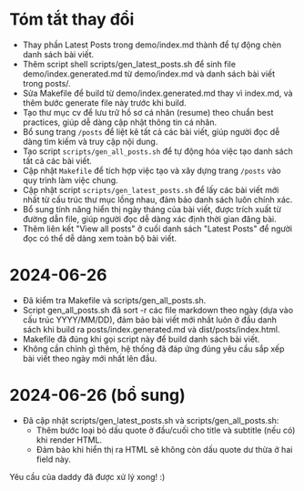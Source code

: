 # Tóm tắt thay đổi

- Thay phần Latest Posts trong demo/index.md thành <!--LATEST_POSTS--> để tự động chèn danh sách bài viết.
- Thêm script shell scripts/gen_latest_posts.sh để sinh file demo/index.generated.md từ demo/index.md và danh sách bài viết trong posts/.
- Sửa Makefile để build từ demo/index.generated.md thay vì index.md, và thêm bước generate file này trước khi build.
- Tạo thư mục cv để lưu trữ hồ sơ cá nhân (resume) theo chuẩn best practices, giúp dễ dàng cập nhật thông tin cá nhân. 
- Bổ sung trang `/posts` để liệt kê tất cả các bài viết, giúp người đọc dễ dàng tìm kiếm và truy cập nội dung.
- Tạo script `scripts/gen_all_posts.sh` để tự động hóa việc tạo danh sách tất cả các bài viết.
- Cập nhật `Makefile` để tích hợp việc tạo và xây dựng trang `/posts` vào quy trình làm việc chung.
- Cập nhật script `scripts/gen_latest_posts.sh` để lấy các bài viết mới nhất từ cấu trúc thư mục lồng nhau, đảm bảo danh sách luôn chính xác.
- Bổ sung tính năng hiển thị ngày tháng của bài viết, được trích xuất từ đường dẫn file, giúp người đọc dễ dàng xác định thời gian đăng bài.
- Thêm liên kết "View all posts" ở cuối danh sách "Latest Posts" để người đọc có thể dễ dàng xem toàn bộ bài viết.

# 2024-06-26

- Đã kiểm tra Makefile và scripts/gen_all_posts.sh.
- Script gen_all_posts.sh đã sort -r các file markdown theo ngày (dựa vào cấu trúc YYYY/MM/DD), đảm bảo bài viết mới nhất luôn ở đầu danh sách khi build ra posts/index.generated.md và dist/posts/index.html.
- Makefile đã đúng khi gọi script này để build danh sách bài viết.
- Không cần chỉnh gì thêm, hệ thống đã đáp ứng đúng yêu cầu sắp xếp bài viết theo ngày mới nhất lên đầu.

# 2024-06-26 (bổ sung)

- Đã cập nhật scripts/gen_latest_posts.sh và scripts/gen_all_posts.sh:
  - Thêm bước loại bỏ dấu quote ở đầu/cuối cho title và subtitle (nếu có) khi render HTML.
  - Đảm bảo khi hiển thị ra HTML sẽ không còn dấu quote dư thừa ở hai field này.

Yêu cầu của daddy đã được xử lý xong! :) 